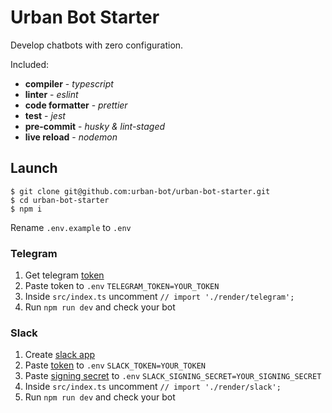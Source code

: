 
# Urban Bot Starter

Develop chatbots with zero configuration.

Included:
* **compiler** - *typescript*
* **linter** - *eslint*
* **code formatter** - *prettier*
* **test** - *jest*
* **pre-commit** - *husky & lint-staged*
* **live reload** - *nodemon*

## Launch
```
$ git clone git@github.com:urban-bot/urban-bot-starter.git
$ cd urban-bot-starter
$ npm i
```
Rename `.env.example` to `.env`

### Telegram
 1. Get telegram [token](https://core.telegram.org/bots#6-botfather)
 2. Paste token to `.env` `TELEGRAM_TOKEN=YOUR_TOKEN`
 3. Inside `src/index.ts` uncomment `// import './render/telegram';`
 4. Run `npm run dev` and check your bot

### Slack

 1. Create [slack app](https://slack.com/intl/en-ru/help/articles/115005265703-Create-a-bot-for-your-workspace)
 2.  Paste [token](https://api.slack.com/authentication/token-types#granular_bot) to `.env` `SLACK_TOKEN=YOUR_TOKEN` 
 3. Paste [signing secret](https://api.slack.com/authentication/verifying-requests-from-slack#about) to `.env` `SLACK_SIGNING_SECRET=YOUR_SIGNING_SECRET`
 4. Inside `src/index.ts` uncomment `// import './render/slack';`
 5. Run `npm run dev` and check your bot

